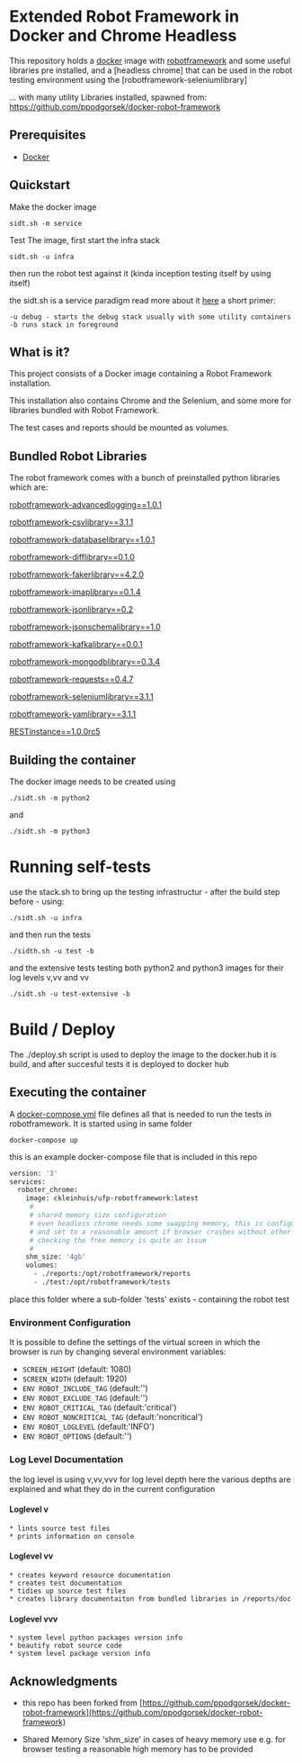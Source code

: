 # Extended Robot Framework in Docker and Chrome Headless 

This repository holds a [docker](http://docker.com) image with [robotframework](http://robotframework.org/) and some useful libraries pre installed,
and a [headless chrome] that can be used in the robot testing environment using the [robotframework-seleniumlibrary]

... with many utility Libraries installed, spawned from:
https://github.com/ppodgorsek/docker-robot-framework 

## Prerequisites

* [Docker](http://www.docker.com) 

## Quickstart

Make the docker image

	sidt.sh -m service

Test The image, first start the infra stack 

	sidt.sh -u infra

then run the robot test against it (kinda inception testing itself by using itself)

the sidt.sh is a service paradigm read more about it [here](https://github.com/FrontendSolutionsGmbH/ufp-sidt-template) a short primer:

	-u debug - starts the debug stack usually with some utility containers
	-b runs stack in foreground

## What is it?

This project consists of a Docker image containing a Robot Framework installation. 

This installation also contains Chrome and the Selenium, and some more for libraries bundled with Robot Framework. 

The test cases and reports should be mounted as volumes.

## Bundled Robot Libraries

The robot framework comes with a bunch of preinstalled python libraries which are:

                            
[robotframework-advancedlogging==1.0.1](https://github.com/peterservice-rnd/robotframework-advancedlogging)

[robotframework-csvlibrary==3.1.1](https://rawgit.com/s4int/robotframework-CSVLibrary/master/doc/CSVLibrary.html)

[robotframework-databaselibrary==1.0.1](https://franz-see.github.io/Robotframework-Database-Library/api/1.0.1/DatabaseLibrary.html)

[robotframework-difflibrary==0.1.0](https://bulkan.github.io/robotframework-difflibrary/) 

[robotframework-fakerlibrary==4.2.0](https://guykisel.github.io/robotframework-faker/)

[robotframework-imaplibrary==0.1.4](https://rickypc.github.io/robotframework-imaplibrary/doc/ImapLibrary.html)

[robotframework-jsonlibrary==0.2](https://nottyo.github.io/robotframework-jsonlibrary/JSONLibrary.html)

[robotframework-jsonschemalibrary==1.0](https://github.com/jstaffans/robotframework-jsonschemalibrary)

[robotframework-kafkalibrary==0.0.1](https://rawgit.com/s4int/robotframework-KafkaLibrary/master/doc/KafkaLibrary.html)

[robotframework-mongodblibrary==0.3.4](http://mahartma.github.io/robotframework-mongodblibrary/de.codecentric.robot.mongodblibrary.keywords.MongodbLibrary.html)

[robotframework-requests==0.4.7](https://github.com/bulkan/robotframework-requests)

[robotframework-seleniumlibrary==3.1.1](http://robotframework.org/SeleniumLibrary/SeleniumLibrary.html)
 
[robotframework-yamlibrary==3.1.1](https://github.com/divfor/robotframework-yamllibrary)
 
[RESTinstance==1.0.0rc5](https://github.com/asyrjasalo/RESTinstance)
 
## Building the container

The docker image needs to be created using

	./sidt.sh -m python2
	
and

    ./sidt.sh -m python3
    
 
 # Running self-tests
 
 use the stack.sh to bring up the testing infrastructur - after the build step before - using:
 
    ./sidt.sh -u infra
    
 and then run the tests 
 
    ./sidth.sh -u test -b
    
and the extensive tests testing both python2 and python3 images for their log levels v,vv and vv

    ./sidt.sh -u test-extensive -b


# Build / Deploy

The ./deploy.sh script is used to deploy the image to the docker.hub it is build, and after succesful tests it is deployed to docker hub

## Executing the container

A [docker-compose.yml](https://docs.docker.com/compose/) file defines all that is needed to run the tests
 in robotframework. It is started using in same folder

	docker-compose up

this is an example docker-compose file that is included in this repo 

	
```dockerfile
version: '3'
services:
  roboter_chrome:
	image: ckleinhuis/ufp-robotframework:latest
	 #
	 # shared memory size configuration
	 # even headless chrome needs some swapping memory, this is configured here
	 # and set to a reasonable amount if browser crashes without other reasons
	 # checking the free memory is quite an issue
	 #
	shm_size: '4gb'
	volumes:
	  - ./reports:/opt/robotframework/reports
	  - ./test:/opt/robotframework/tests
```

place this folder where a sub-folder 'tests' exists - containing the robot test
 
### Environment Configuration

It is possible to define the settings of the virtual screen in which the browser is run by changing 
several environment variables:
 
* `SCREEN_HEIGHT` (default: 1080)
* `SCREEN_WIDTH` (default: 1920)
* `ENV ROBOT_INCLUDE_TAG` (default:'')
* `ENV ROBOT_EXCLUDE_TAG` (default:'')
* `ENV ROBOT_CRITICAL_TAG` (default:'critical')
* `ENV ROBOT_NONCRITICAL_TAG` (default:'noncritical')
* `ENV ROBOT_LOGLEVEL` (default:'INFO')
* `ENV ROBOT_OPTIONS` (default:'')
### Log Level Documentation
 
 the log level is using v,vv,vvv for log level depth here the various depths are explained and what they do in the current configuration
 
#### Loglevel v
	* lints source test files    
	* prints information on console

#### Loglevel vv
	* creates keyword resource documentation 
	* creates test documentation
	* tidies up source test files
	* creates library documentaiton from bundled libraries in /reports/doc
#### Loglevel vvv
	* system level python packages version info
	* beautify robot source code
	* system level package version info

## Acknowledgments

 - this repo has been forked from [https://github.com/ppodgorsek/docker-robot-framework](https://github.com/ppodgorsek/docker-robot-framework)
 
 - Shared Memory Size 'shm_size' in cases of heavy memory use e.g. for browser testing a 
 reasonable high memory has to be provided
